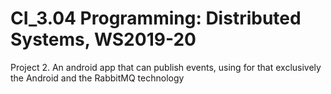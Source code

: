 # CI_3.04 Programming: Distributed Systems, WS2019-20
Project 2. An android app that can publish events, using for that exclusively the Android and the RabbitMQ technology
